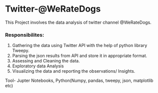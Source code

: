 # Twitter-@WeRateDogs

This Project involves the data analysis of twitter channel @WeRateDogs.

### Responsibilites:
1. Gathering the data using Twitter API with the help of python library Tweepy.
2. Parsing the json results from API and store it in appropriate format.
2. Assessing and Cleaning the data.
3. Exploratory data Analysis
4. Visualizing the data and reporting the observations/ Insights.

Tool- Jupter Notebooks, Python(Numpy, pandas, tweepy, json, matplotlib etc)
